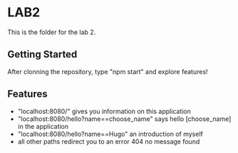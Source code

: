 # LAB2 
This is the folder for the lab 2.  

## Getting Started
After clonning the repository, type "npm start" and explore features!

## Features  
  - "localhost:8080/" gives you information on this application
  - "localhost:8080/hello?name==choose_name" says hello [choose_name] in the application
 - "localhost:8080/hello?name==Hugo" an introduction of myself
  - all other paths redirect you to an error 404 no message found
